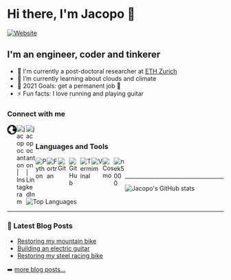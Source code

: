 # Hi there, I'm Jacopo 👋

[![Website](https://img.shields.io/website?label=jacopocanton.com&style=for-the-badge&url=https%3A%2F%2Fcodestackr.com)](https://jacopocanton.com)

## I'm an engineer, coder and tinkerer

- 🔭 I'm currently a post-doctoral researcher at [ETH Zurich](https://iac.ethz.ch/group/climate-and-water-cycle.html)
- 🌱 I’m currently learning about clouds and climate
- 🥅 2021 Goals: get a permanent job 🤣
- ⚡ Fun facts: I love running and playing guitar

### Connect with me

[<img align="left" alt="jacopocanton.com" width="22px" src="https://raw.githubusercontent.com/iconic/open-iconic/master/svg/globe.svg" />][website]
[<img align="left" alt="jacopocanton | Instagram" width="22px" src="https://cdn.jsdelivr.net/npm/simple-icons@v3/icons/instagram.svg" />][instagram]
[<img align="left" alt="jacopocanton | LinkedIn" width="22px" src="https://cdn.jsdelivr.net/npm/simple-icons@v3/icons/linkedin.svg" />][linkedin]

<br />

### Languages and Tools

[<img align="left" alt="Python" width="26px" src="https://vorillaz.github.io/devicons/!SVG/python.svg" />](https://vorillaz.github.io/devicons/#/singleicon/python)
[<img align="left" alt="Fortran" width="26px" src="https://simpleicons.org/icons/fortran.svg" />](https://simpleicons.org/?q=fortran)
[<img align="left" alt="Git" width="26px" src="https://vorillaz.github.io/devicons/!SVG/git.svg" />](https://vorillaz.github.io/devicons/#/singleicon/git)
[<img align="left" alt="GitHub" width="26px" src="https://vorillaz.github.io/devicons/!SVG/github_badge.svg" />](https://vorillaz.github.io/devicons/#/singleicon/github_badge)
[<img align="left" alt="Terminal" width="26px" src="https://vorillaz.github.io/devicons/!SVG/terminal.svg" />](https://vorillaz.github.io/devicons/#/singleicon/terminal)
[<img align="left" alt="Vim" width="26px" src="https://upload.wikimedia.org/wikipedia/commons/4/4f/Icon-Vim.svg" />](https://www.vim.org/)
[<img align="left" alt="Cosmo" width="26px" src="http://www.cosmo-model.org/favicon.ico" />](http://www.cosmo-model.org/)
[<img align="left" alt="nek5000" width="26px" src="https://avatars.githubusercontent.com/u/11303440?s=200&v=4" />](https://nek5000.mcs.anl.gov/)

<br />
<br />

---

![Jacopo's GitHub stats](https://github-readme-stats.vercel.app/api?username=jcanton&count_private=true&show_icons=true)

![Top Languages](https://github-readme-stats.vercel.app/api/top-langs/?username=jcanton)

---

### 📕 Latest Blog Posts

<!-- BLOG-POST-LIST:START -->
- [Restoring my mountain bike](https://jacopocanton.com/blog/bike02/)
- [Building an electric guitar](https://jacopocanton.com/blog/guitar/)
- [Restoring my steel racing bike](https://jacopocanton.com/blog/bike01/)
<!-- BLOG-POST-LIST:END -->

➡️ [more blog posts...](https://jacopocanton.com/posts/)

[website]: https://jacopocanton.com
[instagram]: https://instagram.com/jacopocanton
[linkedin]: https://www.linkedin.com/in/jacopo-canton

<!--
**jcanton/jcanton** is a ✨ _special_ ✨ repository because its `README.md` (this file) appears on your GitHub profile.

Here are some ideas to get you started:

- 🔭 I’m currently working on ...
- 🌱 I’m currently learning ...
- 👯 I’m looking to collaborate on ...
- 🤔 I’m looking for help with ...
- 💬 Ask me about ...
- 📫 How to reach me: ...
- 😄 Pronouns: ...
- ⚡ Fun fact: ...
-->
